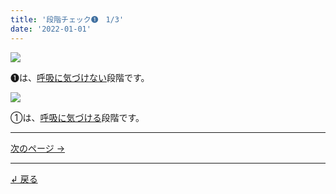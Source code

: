 ```yaml
---
title: '段階チェック➊　1/3'
date: '2022-01-01'
---
```

![](/images/01_1.jpg)

➊は、[呼吸に気づけない]()段階です。  

![](/images/01_2.jpg)

①は、[呼吸に気づける]()段階です。

***
[ 次のページ → ](/posts/01-2)
***
[ ↲ 戻る ](https://01234567890.thebase.in/about)
